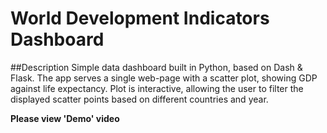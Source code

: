 # World Development Indicators Dashboard
##Description
Simple data dashboard built in Python, based on Dash & Flask. The app serves a single web-page with a scatter plot, showing GDP against life expectancy. Plot is interactive, allowing the user to filter the displayed scatter points based on different countries and year.

**Please view 'Demo' video**
